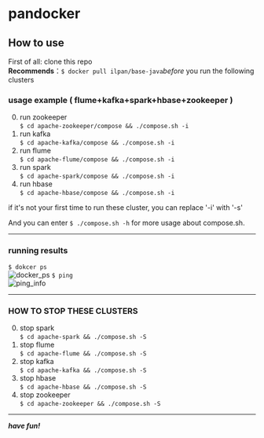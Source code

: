 # pandocker


## How to use

First of all: clone this repo</br>
**Recommends**：`$ docker pull ilpan/base-java`*before* you run the following clusters


### usage example ( flume+kafka+spark+hbase+zookeeper )

0. run zookeeper</br>
`$ cd apache-zookeeper/compose && ./compose.sh -i`
1. run kafka</br>
`$ cd apache-kafka/compose && ./compose.sh -i`
2. run flume</br>
`$ cd apache-flume/compose && ./compose.sh -i`
3. run spark</br>
`$ cd apache-spark/compose && ./compose.sh -i`
4. run hbase</br>
`$ cd apache-hbase/compose && ./compose.sh -i`

if it's not your first time to run these cluster, you can replace '-i' with '-s'

And you can enter `$ ./compose.sh -h` for more usage about compose.sh.

---

### running results
`$ dokcer ps`</br>
![docker_ps](https://raw.githubusercontent.com/ilpan/pandocker/master/images/docker_ps_result.png)
`$ ping`</br>
![ping_info](https://raw.githubusercontent.com/ilpan/pandocker/master/images/ping_result.png)

---

### HOW TO STOP THESE CLUSTERS
0. stop spark</br>
`$ cd apache-spark && ./compose.sh -S`
1. stop flume</br>
`$ cd apache-flume && ./compose.sh -S`
2. stop kafka</br>
`$ cd apache-kafka && ./compose.sh -S`
3. stop hbase</br>
`$ cd apache-hbase && ./compose.sh -S`
4. stop zookeeper</br>
`$ cd apache-zookeeper && ./compose.sh -S`

---
***have fun!***
